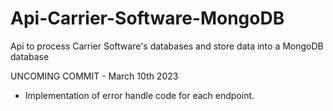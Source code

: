 # Api-Carrier-Software-MongoDB
Api to process Carrier Software's databases and store data into a MongoDB database




UNCOMING COMMIT - March 10th 2023
- Implementation of error handle code for each endpoint.
